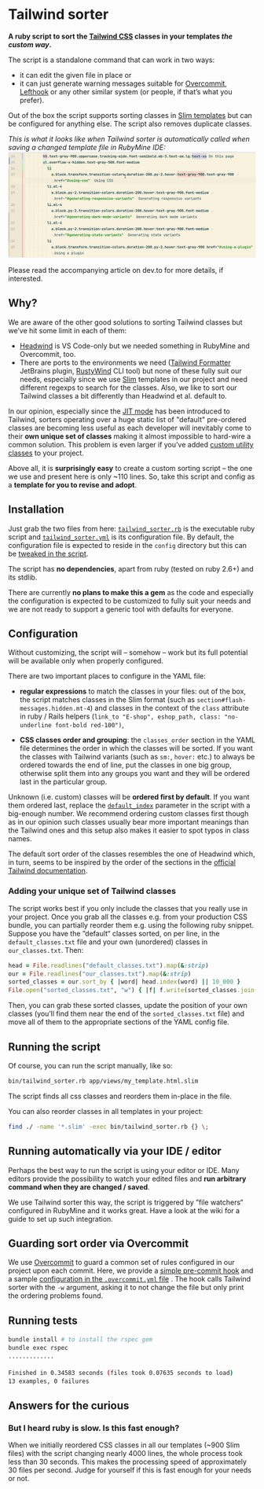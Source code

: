 # Tailwind sorter

**A ruby script to sort the [Tailwind CSS](https://tailwindcss.com) classes in your templates _the custom way_.**

The script is a standalone command that can work in two ways:

- it can edit the given file in place or
- it can just generate warning messages suitable for [Overcommit](https://github.com/sds/overcommit),
  [Lefthook](https://github.com/evilmartians/lefthook) or any other similar system (or people, if that’s what you
  prefer).

Out of the box the script supports sorting classes in [Slim templates](http://slim-lang.com/) but can be configured for
anything else. The script also removes duplicate classes.

_This is what it looks like when Tailwind sorter is automatically called when saving a changed template file in RubyMine IDE:_
<img src="img/tailwind_sorter_intro.gif" alt="Automatically ordering CSS classes upon file saving"></img>

Please read the accompanying article on dev.to for more details, if interested.

## Why?

We are aware of the other good solutions to sorting Tailwind classes but we’ve hit some limit in each of them:

- [Headwind](https://github.com/heybourn/headwind) is VS Code-only but we needed something in RubyMine and Overcommit,
  too.
- There are ports to the environments we need
  ([Tailwind Formatter](https://plugins.jetbrains.com/plugin/13376-tailwind-formatter/) JetBrains plugin,
  [RustyWind](https://github.com/avencera/rustywind) CLI tool) but none of these fully suit our needs, especially since
  we use [Slim](http://slim-lang.com/) templates in our project and need different regexps to search for the classes.
  Also, we like to sort our Tailwind classes a bit differently than Headwind et al. default to.

In our opinion, especially since the [JIT mode](https://tailwindcss.com/docs/just-in-time-mode) has been introduced to
Tailwind, sorters operating over a huge static list of "default" pre-ordered classes are becoming less useful as each
developer will inevitably come to their **own unique set of classes** making it almost impossible to hard-wire a common
solution. This problem is even larger if you’ve added
[custom utility classes](https://tailwindcss.com/docs/adding-new-utilities) to your project.

Above all, it is **surprisingly easy** to create a custom sorting script – the one we use and present here is only
~110 lines. So, take this script and config as a **template for you to revise and adopt**.

## Installation

Just grab the two files from
here: [`tailwind_sorter.rb`](https://github.com/NejRemeslnici/tailwind-sorter/blob/main/bin/tailwind_sorter.rb) is the
executable ruby script
and [`tailwind_sorter.yml`](https://github.com/NejRemeslnici/tailwind-sorter/blob/main/config/tailwind_sorter.yml) is
its configuration file. By default, the configuration file is expected to reside in the `config` directory but this can
be [tweaked in the script](https://github.com/NejRemeslnici/tailwind-sorter/blob/main/bin/tailwind_sorter.rb#L94).

The script has **no dependencies**, apart from ruby (tested on ruby 2.6+) and its stdlib.

There are currently **no plans to make this a gem** as the code and especially the configuration is expected to be
customized to fully suit your needs and we are not ready to support a generic tool with defaults for everyone.

## Configuration

Without customizing, the script will – somehow – work but its full potential will be available only when properly
configured.

There are two important places to configure in the YAML file:

- **regular expressions** to match the classes in your files: out of the box, the script matches classes in the Slim
  format (such as `section#flash-messages.hidden.mt-4`) and classes in the context of the `class` attribute in ruby /
  Rails helpers (`link_to "E-shop", eshop_path, class: "no-underline font-bold red-100")`,

- **CSS classes order and grouping**: the `classes_order` section in the YAML file determines the order in which the
  classes will be sorted. If you want the classes with Tailwind variants (such as `sm:`, `hover:` etc.) to always be
  ordered towards the end of line, put the classes in one big group, otherwise split them into any groups you want and
  they will be ordered last in the particular group.

Unknown (i.e. custom) classes will be **ordered first by default**. If you want them ordered last, replace
the [`default_index`](https://github.com/NejRemeslnici/tailwind-sorter/blob/main/bin/tailwind_sorter.rb#L21) parameter
in the script with a big-enough number. We recommend ordering custom classes first though as in our opinion such classes
usually bear more important meanings than the Tailwind ones and this setup also makes it easier to spot typos in class
names.

The default sort order of the classes resembles the one of Headwind which, in turn, seems to be inspired by the order of
the sections in the [official Tailwind documentation](https://tailwindcss.com/docs).

### Adding your unique set of Tailwind classes

The script works best if you only include the classes that you really use in your project. Once you grab all the classes
e.g. from your production CSS bundle, you can partially reorder them e.g. using the following ruby snippet. Suppose you
have the ”default“ classes sorted, on per line, in the `default_classes.txt` file and your own (unordered) classes
in `our_classes.txt`. Then:

```ruby
head = File.readlines("default_classes.txt").map(&:strip)
our = File.readlines("our_classes.txt").map(&:strip)
sorted_classes = our.sort_by { |word| head.index(word) || 10_000 }
File.open("sorted_classes.txt", "w") { |f| f.write(sorted_classes.join("\n")) }
```

Then, you can grab these sorted classes, update the position of your own classes (you’ll find them near the end of
the `sorted_classes.txt` file) and move all of them to the appropriate sections of the YAML config file.

## Running the script

Of course, you can run the script manually, like so:

```sh
bin/tailwind_sorter.rb app/views/my_template.html.slim
```

The script finds all css classes and reorders them in-place in the file.

You can also reorder classes in all templates in your project:

```sh
find ./ -name '*.slim' -exec bin/tailwind_sorter.rb {} \;
```

## Running automatically via your IDE / editor

Perhaps the best way to run the script is using your editor or IDE. Many editors provide the possibility to watch your
edited files and **run arbitrary command when they are changed / saved**.

We use Tailwind sorter this way, the script is triggered by ”file watchers“ configured in RubyMine and it works great.
Have a look at the wiki for a guide to set up such integration.

## Guarding sort order via Overcommit

We use [Overcommit](https://github.com/sds/overcommit) to guard a common set of rules configured in our project upon
each commit. Here, we provide
a [simple pre-commit hook](https://github.com/NejRemeslnici/tailwind-sorter/blob/main/.git-hooks/pre_commit/check_css_classes_order.rb)
and a sample
[configuration in the `.overcommit.yml` file](https://github.com/NejRemeslnici/tailwind-sorter/blob/main/.overcommit.yml#L31)
. The hook calls Tailwind sorter with the `-w` argument, asking it to not change the file but only print the ordering
problems found.

## Running tests

```sh
bundle install # to install the rspec gem
bundle exec rspec
.............

Finished in 0.34583 seconds (files took 0.07635 seconds to load)
13 examples, 0 failures
```

## Answers for the curious

### But I heard ruby is slow. Is this fast enough?

When we initially reordered CSS classes in all our templates (~900 Slim files) with the script changing nearly 4000
lines, the whole process took less than 30 seconds. This makes the processing speed of approximately 30 files per
second. Judge for yourself if this is fast enough for your needs or not.
